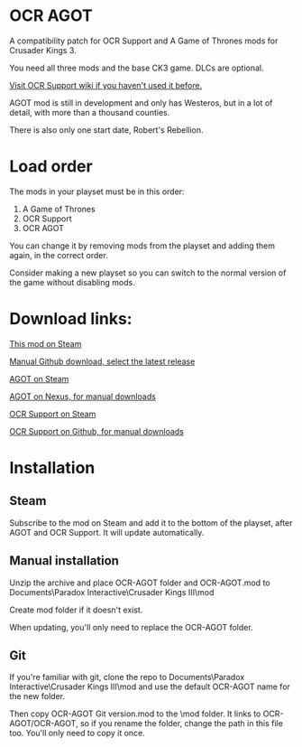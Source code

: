 # OCR AGOT
A compatibility patch for OCR Support and A Game of Thrones mods for Crusader Kings 3.

You need all three mods and the base CK3 game. DLCs are optional.

[Visit OCR Support wiki if you haven't used it before.](https://github.com/Agamidae/CK3-OCR/wiki/)

AGOT mod is still in development and only has Westeros, but in a lot of detail, with more than a thousand counties.

There is also only one start date, Robert's Rebellion.

# Load order

The mods in your playset must be in this order:

1. A Game of Thrones
1. OCR Support
1. OCR AGOT

You can change it by removing mods from the playset and adding them again, in the correct order.

Consider making a new playset so you can switch to the normal version of the game without disabling mods.

# Download links:

[This mod on Steam](https://steamcommunity.com/sharedfiles/filedetails/?id=2971458178)

[Manual Github download, select the latest release](https://github.com/Agamidae/OCR-AGOT/releases)

[AGOT on Steam](https://steamcommunity.com/sharedfiles/filedetails/?id=2962333032)

[AGOT on Nexus, for manual downloads](https://www.nexusmods.com/crusaderkings3/mods/45)

[OCR Support on Steam](https://steamcommunity.com/sharedfiles/filedetails/?id=2848213069)

[OCR Support on Github, for manual downloads](https://github.com/Agamidae/CK3-OCR/releases)

# Installation

## Steam

Subscribe to the mod on Steam and add it to the bottom of the playset, after AGOT and OCR Support. It will update automatically.

## Manual installation

Unzip the archive and place OCR-AGOT folder and OCR-AGOT.mod to Documents\Paradox Interactive\Crusader Kings III\mod

Create mod folder if it doesn't exist.

When updating, you'll only need to replace the OCR-AGOT folder.

## Git

If you're familiar with git, clone the repo to Documents\Paradox Interactive\Crusader Kings III\mod and use the default OCR-AGOT name for the new folder.

Then copy OCR-AGOT Git version.mod to the \mod folder. It links to OCR-AGOT/OCR-AGOT, so if you rename the folder, change the path in this file too. You'll only need to copy it once.
